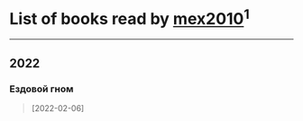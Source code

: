 # List of books read by [mex2010](http://vk.com/id165757300)<sup>1</sup>
---

## 2022

### Ездовой гном
> [2022-02-06] 



